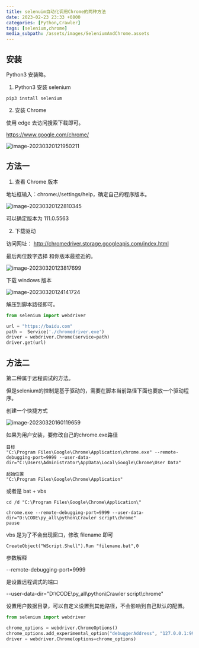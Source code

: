 ```yaml
---
title: selenuim自动化调用Chrome的两种方法
date: 2023-02-23 23:33 +0800
categories: [Python,Crawler]
tags: [selenium,chrome]
media_subpath: /assets/images/SeleniumAndChrome.assets
---
```




## 安装

Python3 安装略。

1. Python3 安装 selenium

```shell
pip3 install selenium
```

2. 安装 Chrome

使用 edge 去访问搜索下载即可。

https://www.google.com/chrome/

![image-20230320121950211](image-20230320121950211.png)



## 方法一

1. 查看 Chrome 版本

地址框输入：chrome://settings/help，确定自己的程序版本。

![image-20230320122810345](image-20230320122810345.png)

可以确定版本为 111.0.5563

2. 下载驱动

访问网址： http://chromedriver.storage.googleapis.com/index.html

最后两位数字选择 和你版本最接近的。

![image-20230320123817699](image-20230320123817699.png)

下载 windows 版本

![image-20230320124141724](image-20230320124141724.png)

解压到脚本路径即可。

```python
from selenium import webdriver

url = "https://baidu.com"
path =  Service('./chromedriver.exe')
driver = webdriver.Chrome(service=path)
driver.get(url)
```





## 方法二

第二种属于远程调试的方法。

但是selenium的控制是基于驱动的，需要在脚本当前路径下面也要放一个驱动程序。

创建一个快捷方式

![image-20230320160119659](image-20230320160119659.png)

如果为用户安装，要修改自己的chrome.exe路径

```
目标
"C:\Program Files\Google\Chrome\Application\chrome.exe" --remote-debugging-port=9999 --user-data-dir="C:\Users\Administrator\AppData\Local\Google\Chrome\User Data"

起始位置
"C:\Program Files\Google\Chrome\Application"
```

或者是 bat + vbs

```
cd /d "C:\Program Files\Google\Chrome\Application\"

chrome.exe --remote-debugging-port=9999 --user-data-dir="D:\CODE\py_all\python\Crawler script\chrome"
pause
```

vbs 是为了不会出现窗口，修改 filename 即可

```
CreateObject("WScript.Shell").Run "filename.bat",0
```



参数解释

--remote-debugging-port=9999

是设置远程调式的端口

--user-data-dir="D:\CODE\py_all\python\Crawler script\chrome"

设置用户数据目录，可以自定义设置到其他路径，不会影响到自己默认的配置。

```python
from selenium import webdriver

chrome_options = webdriver.ChromeOptions()
chrome_options.add_experimental_option("debuggerAddress", "127.0.0.1:9999")
driver = webdriver.Chrome(options=chrome_options)
```

